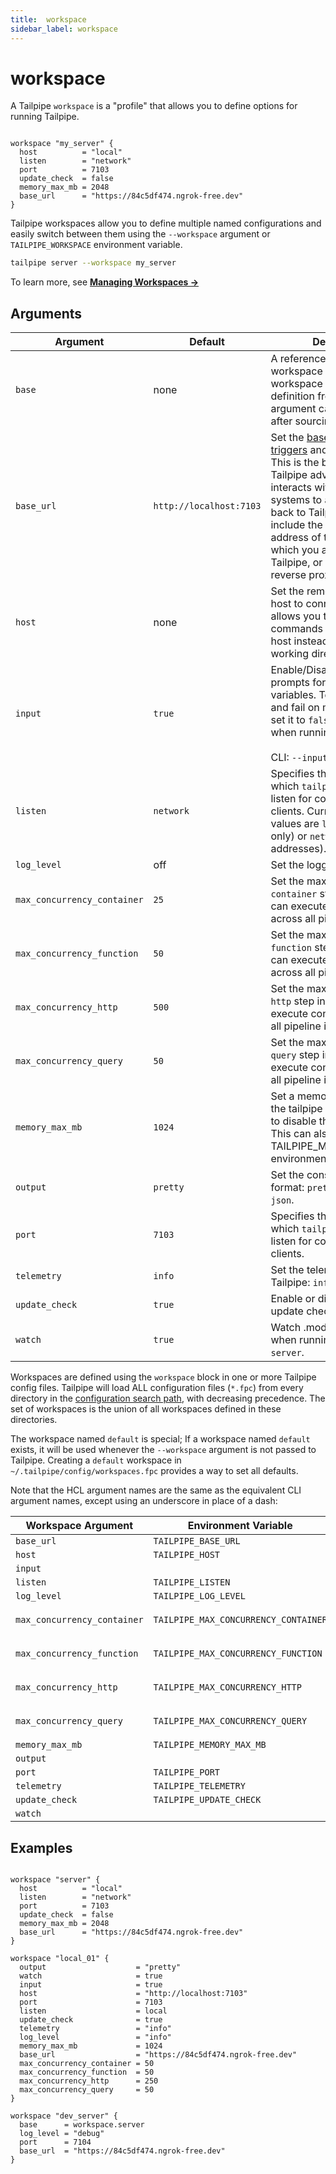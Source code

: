 ```yaml
---
title:  workspace
sidebar_label: workspace
---
```

# workspace 

A Tailpipe `workspace` is a "profile" that allows you to define options for running Tailpipe.  

```hcl

workspace "my_server" {
  host          = "local"
  listen        = "network"
  port          = 7103
  update_check  = false
  memory_max_mb = 2048
  base_url      = "https://84c5df474.ngrok-free.dev"
}
```

Tailpipe workspaces allow you to define multiple named configurations and easily switch between them using the `--workspace` argument or `TAILPIPE_WORKSPACE` 
environment variable. 

```bash
tailpipe server --workspace my_server
```

To learn more, see **[Managing Workspaces →](/docs/run/workspaces)**


## Arguments

| Argument            |    Default  | Description
|---------------------|-----------------------------------------------|-----------------------------------------
| `base`              | none                         | A reference to a named workspace resource that this workspace should source its definition from. Any argument can be overridden after sourcing via base.
| `base_url`          | `http://localhost:7103`      | Set the [base URL](/docs/reference/env-vars/tailpipe_base_url) to use for [triggers](/docs/tailpipe-hcl/trigger) and [integrations](/docs/reference/config-files/integration).  This is the base URL that Tailpipe advertises when it interacts with external systems to allow them to call back to Tailpipe.  This may include the DNS or IP address of the system on which you are running Tailpipe, or it may be a reverse proxy such as [ngrok](https://ngrok.com/).
| `host`              | none                         | Set the remote Tailpipe API host to connect to.  This allows you to run Tailpipe commands against a tailpipe host instead of the current working directory.
| `input`             | `true`                       | Enable/Disable interactive prompts for missing variables.  To disable prompts and fail on missing variables, set it to `false`. This is useful when running from scripts.   <br /> <br /> CLI: `--input`
| `listen`            | `network`                    | Specifies the IP addresses on which `tailpipe server` will listen for connections from clients. Currently supported values are `local` (localhost only) or `network` (all IP addresses).
| `log_level`         | off                          | Set the logging output level
| `max_concurrency_container` | `25` | Set the maximum number of `container` step instances that can execute concurrently across all pipeline instances.
| `max_concurrency_function`  | `50` | Set the maximum number of `function` step instances that can execute concurrently across all pipeline instances.
| `max_concurrency_http`      | `500` | Set the maximum number of `http` step instances that can execute concurrently across all pipeline instances.
| `max_concurrency_query`    | `50` | Set the maximum number of `query` step instances that can execute concurrently across all pipeline instances.
| `memory_max_mb`     | `1024`                       | Set a memory soft limit for the tailpipe process. Set to 0 to disable the memory limit. This can also be set via the TAILPIPE_MEMORY_MAX_MB environment variable.
| `output`            | `pretty`                     | Set the console output format: `pretty`, `plain`, `yaml` or `json`.
| `port`              | `7103`                       | Specifies the TCP port on which `tailpipe server` will listen for connections from clients. 
| `telemetry`         | `info`                       | Set the telemetry level in Tailpipe: `info` or `none` 
| `update_check`      | `true`                       | Enable or disable automatic update checking.
| `watch`             | `true`                       | Watch .mod files for changes when running `tailpipe server`.



Workspaces are defined using the `workspace` block in one or more Tailpipe config files.  Tailpipe will load ALL configuration files (`*.fpc`) from every directory in the [configuration search path](/docs/reference/env-vars/tailpipe_config_path), with decreasing precedence. The set of workspaces is the union of all workspaces defined in these directories.  

The workspace named `default` is special; If a workspace named `default` exists, it will be used whenever the `--workspace` argument is not passed to Tailpipe.  Creating a `default` workspace in `~/.tailpipe/config/workspaces.fpc` provides a way to set all defaults.


Note that the HCL argument names are the same as the equivalent CLI argument names,
except using an underscore in place of a dash:

| Workspace Argument | Environment Variable    | Argument             
|--------------------|-------------------------|----------------------
| `base_url`         | `TAILPIPE_BASE_URL`     | `--base-url`
| `host`             | `TAILPIPE_HOST`         | `--host`
| `input`            |                         | `--input` 
| `listen`           | `TAILPIPE_LISTEN`       | `--listen` 
| `log_level`        | `TAILPIPE_LOG_LEVEL`    |
| `max_concurrency_container` | `TAILPIPE_MAX_CONCURRENCY_CONTAINER` |  `--max-concurrency-container`
| `max_concurrency_function` | `TAILPIPE_MAX_CONCURRENCY_FUNCTION` |  `--max-concurrency-function`
| `max_concurrency_http` | `TAILPIPE_MAX_CONCURRENCY_HTTP` |  `--max-concurrency-http`
| `max_concurrency_query` | `TAILPIPE_MAX_CONCURRENCY_QUERY` |  `--max-concurrency-query`
| `memory_max_mb`    | `TAILPIPE_MEMORY_MAX_MB`|
| `output`           |                         | `--output`
| `port`             | `TAILPIPE_PORT`         | `--port`
| `telemetry`        | `TAILPIPE_TELEMETRY`    |
| `update_check`     | `TAILPIPE_UPDATE_CHECK` | 
| `watch`            |                         | `--watch`


## Examples


```hcl

workspace "server" {
  host          = "local"
  listen        = "network"
  port          = 7103
  update_check  = false
  memory_max_mb = 2048
  base_url      = "https://84c5df474.ngrok-free.dev"
}

workspace "local_01" {
  output                    = "pretty"
  watch                     = true
  input                     = true
  host                      = "http://localhost:7103"
  port                      = 7103
  listen                    = local
  update_check              = true
  telemetry                 = "info"
  log_level                 = "info"
  memory_max_mb             = 1024
  base_url                  = "https://84c5df474.ngrok-free.dev"
  max_concurrency_container = 50
  max_concurrency_function  = 50
  max_concurrency_http      = 250
  max_concurrency_query     = 50
}

workspace "dev_server" {
  base      = workspace.server
  log_level = "debug"
  port      = 7104
  base_url  = "https://84c5df474.ngrok-free.dev"
}
```